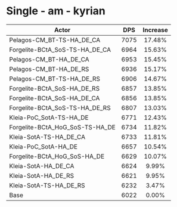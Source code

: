 # Single - am - kyrian
| Actor | DPS | Increase |
|---|:---:|:---:|
|Pelagos-CM_BT-TS-HA_DE_CA|7075|17.48%|
|Forgelite-BCtA_SoS-TS-HA_DE_CA|6964|15.63%|
|Pelagos-CM_BT-HA_DE_CA|6953|15.45%|
|Pelagos-CM_BT-HA_DE_RS|6936|15.17%|
|Pelagos-CM_BT-TS-HA_DE_RS|6906|14.67%|
|Forgelite-BCtA_SoS-HA_DE_RS|6857|13.85%|
|Forgelite-BCtA_SoS-HA_DE_CA|6856|13.85%|
|Forgelite-BCtA_SoS-TS-HA_DE_RS|6807|13.03%|
|Kleia-PoC_SotA-TS-HA_DE|6771|12.43%|
|Forgelite-BCtA_HoG_SoS-TS-HA_DE|6734|11.82%|
|Kleia-SotA-TS-HA_DE_CA|6733|11.81%|
|Kleia-PoC_SotA-HA_DE|6657|10.54%|
|Forgelite-BCtA_HoG_SoS-HA_DE|6629|10.07%|
|Kleia-SotA-HA_DE_CA|6624|9.99%|
|Kleia-SotA-HA_DE_RS|6621|9.95%|
|Kleia-SotA-TS-HA_DE_RS|6232|3.47%|
|Base|6022|0.00%|
